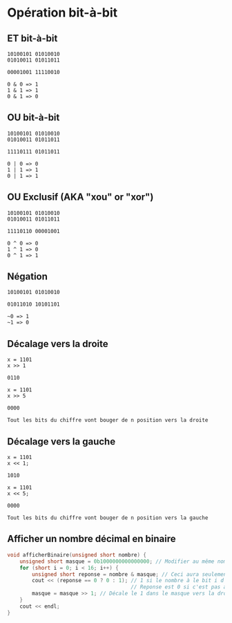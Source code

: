 # Opération bit-à-bit

## ET bit-à-bit

```
10100101 01010010
01010011 01011011

00001001 11110010

0 & 0 => 1
1 & 1 => 1
0 & 1 => 0
```

## OU bit-à-bit

```
10100101 01010010
01010011 01011011

11110111 01011011

0 | 0 => 0
1 | 1 => 1
0 | 1 => 1

```

## OU Exclusif (AKA "xou" or "xor")

```
10100101 01010010
01010011 01011011

11110110 00001001

0 ^ 0 => 0
1 ^ 1 => 0
0 ^ 1 => 1
```

## Négation

```
10100101 01010010

01011010 10101101

~0 => 1
~1 => 0
```

## Décalage vers la droite

```
x = 1101
x >> 1

0110

x = 1101
x >> 5

0000

Tout les bits du chiffre vont bouger de n position vers la droite
```

## Décalage vers la gauche

```
x = 1101
x << 1;

1010

x = 1101
x << 5;

0000

Tout les bits du chiffre vont bouger de n position vers la gauche
```

## Afficher un nombre décimal en binaire

```cpp
void afficherBinaire(unsigned short nombre) {
    unsigned short masque = 0b1000000000000000; // Modifier au même nombre de bits que ton paramètre. Dans ce cas, c'est 16 bits.
    for (short i = 0; i < 16; i++) {
        unsigned short reponse = nombre & masque; // Ceci aura seulement effet à la position du 1 dans le masque
        cout << (reponse == 0 ? 0 : 1); // 1 si le nombre à le bit i d'activé, 0 sinon
                                        // Reponse est 0 si c'est pas activé, 2 ou plus s'il est activé
        masque = masque >> 1; // Décale le 1 dans le masque vers la droite d'une position
    }
    cout << endl;
}
```